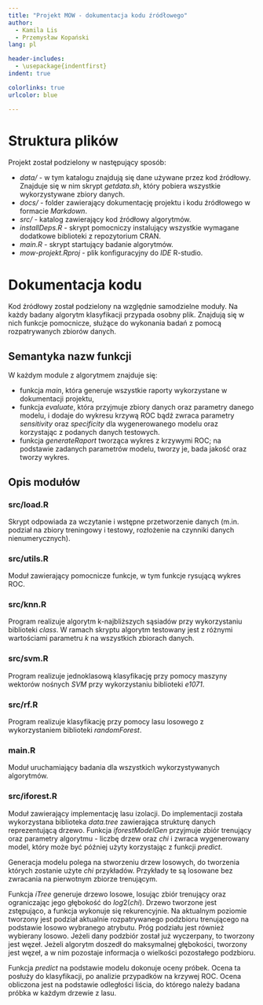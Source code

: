 ```yaml
---
title: "Projekt MOW - dokumentacja kodu źródłowego"
author:
  - Kamila Lis
  - Przemysław Kopański
lang: pl

header-includes:
  - \usepackage{indentfirst}
indent: true

colorlinks: true
urlcolor: blue

---
```



# Struktura plików

Projekt został podzielony w następujący sposób:

- _data/_ - w tym katalogu znajdują się dane używane przez kod źródłowy.
            Znajduje się w nim skrypt _getdata.sh_, który pobiera
            wszystkie wykorzystywane zbiory danych.
- _docs/_ - folder zawierający dokumentację projektu i kodu źródłowego
            w formacie _Markdown_.
- _src/_ -  katalog zawierający kod źródłowy algorytmów.
- _installDeps.R_ - skrypt pomocniczy instalujący wszystkie wymagane
                    dodatkowe biblioteki z repozytorium CRAN.
- _main.R_ - skrypt startujący badanie algorytmów.
- _mow-projekt.Rproj_ - plik konfiguracyjny do _IDE_ R-studio.


# Dokumentacja kodu

Kod źródłowy został podzielony na względnie samodzielne moduły.
Na każdy badany algorytm klasyfikacji przypada osobny plik.
Znajdują się w nich funkcje pomocnicze, służące do wykonania badań
z pomocą rozpatrywanych zbiorów danych.

## Semantyka nazw funkcji

W każdym module z algorytmem znajduje się:

- funkcja _main_, która generuje wszystkie raporty wykorzystane w dokumentacji projektu,
- funkcja _evaluate_, która przyjmuje zbiory danych oraz parametry danego modelu, i dodaje
  do wykresu krzywą ROC bądź zwraca parametry _sensitivity_ oraz _specificity_ dla wygenerowanego
  modelu oraz korzystając z podanych danych testowych.
- funkcja _generateRaport_ tworząca wykres z krzywymi ROC; na podstawie zadanych parametrów modelu,
  tworzy je, bada jakość oraz tworzy wykres.


## Opis modułów

### src/load.R
Skrypt odpowiada za wczytanie i wstępne przetworzenie danych (m.in. podział na zbiory treningowy i testowy, rozłożenie na czynniki danych nienumerycznych).

### src/utils.R
Moduł zawierający pomocnicze funkcje, w tym funkcje rysującą wykres ROC.

### src/knn.R
Program realizuje algorytm k-najbliższych sąsiadów przy wykorzystaniu biblioteki _class_. W ramach skryptu algorytm testowany jest z różnymi wartościami parametru _k_ na wszystkich zbiorach danych. 

### src/svm.R
Program realizuje jednoklasową klasyfikację przy pomocy maszyny wektorów nośnych _SVM_ przy wykorzystaniu biblioteki _e1071_.

### src/rf.R
Program realizuje klasyfikację przy pomocy lasu losowego z wykorzystaniem biblioteki _randomForest_.

### main.R
Moduł uruchamiający badania dla wszystkich wykorzystywanych algorytmów.

### src/iforest.R
Moduł zawierający implementację lasu izolacji.
Do implementacji została wykorzystana biblioteka _data.tree_
zawierająca strukturę danych reprezentującą drzewo.
Funkcja _iforestModelGen_ przyjmuje zbiór trenujący oraz parametry algorytmu - liczbę drzew oraz _chi_
i zwraca wygenerowany model, który może być później użyty korzystając z funkcji _predict_.

Generacja modelu polega na stworzeniu drzew losowych, do tworzenia których
zostanie użyte _chi_ przykładów. Przykłady te są losowane bez zwracania na pierwotnym zbiorze trenującym.

Funkcja _iTree_ generuje drzewo losowe, losując zbiór trenujący oraz ograniczając jego głębokość
do $log2(chi)$. Drzewo tworzone jest zstępująco, a funkcja wykonuje się rekurencyjnie.
Na aktualnym poziomie tworzony jest podział aktualnie rozpatrywanego podzbioru trenującego
na podstawie losowo wybranego atrybutu. Próg podziału jest również wybierany losowo.
Jeżeli dany podzbiór został już wyczerpany, to tworzony jest węzeł. Jeżeli
algorytm doszedł do maksymalnej głębokości, tworzony jest węzeł, a w nim
pozostaje informacja o wielkości pozostałego podzbioru.

Funkcja _predict_ na podstawie modelu dokonuje oceny próbek. Ocena ta
posłuży do klasyfikacji, po analizie przypadków na krzywej ROC.
Ocena obliczona jest na podstawie odległości liścia, do którego należy
badana próbka w każdym drzewie z lasu.
